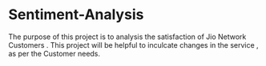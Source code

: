 # Sentiment-Analysis
The purpose of this project is to analysis the satisfaction of Jio Network Customers . This project will be helpful to inculcate changes in the service , as per the Customer needs.
